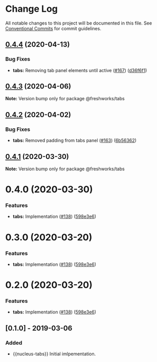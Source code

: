 # Change Log

All notable changes to this project will be documented in this file.
See [Conventional Commits](https://conventionalcommits.org) for commit guidelines.

## [0.4.4](https://github.com/freshdesk/nucleus/compare/@freshworks/tabs@0.4.3...@freshworks/tabs@0.4.4) (2020-04-13)


### Bug Fixes

* **tabs:** Removing tab panel elements until active ([#167](https://github.com/freshdesk/nucleus/issues/167)) ([d36f6f1](https://github.com/freshdesk/nucleus/commit/d36f6f1c2ec063428758e5e327df6680dbcb586b))





## [0.4.3](https://github.com/freshdesk/nucleus/compare/@freshworks/tabs@0.4.2...@freshworks/tabs@0.4.3) (2020-04-06)

**Note:** Version bump only for package @freshworks/tabs





## [0.4.2](https://github.com/freshdesk/nucleus/compare/@freshworks/tabs@0.4.1...@freshworks/tabs@0.4.2) (2020-04-02)


### Bug Fixes

* **tabs:** Removed padding from tabs panel ([#163](https://github.com/freshdesk/nucleus/issues/163)) ([6b56362](https://github.com/freshdesk/nucleus/commit/6b56362eff99ab6c26a5b6e8d94c1374da707a08))





## [0.4.1](https://github.com/freshdesk/nucleus/compare/@freshworks/tabs@0.4.0...@freshworks/tabs@0.4.1) (2020-03-30)

**Note:** Version bump only for package @freshworks/tabs





# 0.4.0 (2020-03-30)


### Features

* **tabs:** Implementation ([#138](https://github.com/freshdesk/nucleus/issues/138)) ([598e3e6](https://github.com/freshdesk/nucleus/commit/598e3e6e5a18efa8d8127c7c4165629c8e44cc92))





# 0.3.0 (2020-03-20)


### Features

* **tabs:** Implementation ([#138](https://github.com/freshdesk/nucleus/issues/138)) ([598e3e6](https://github.com/freshdesk/nucleus/commit/598e3e6e5a18efa8d8127c7c4165629c8e44cc92))





# 0.2.0 (2020-03-20)


### Features

* **tabs:** Implementation ([#138](https://github.com/freshdesk/nucleus/issues/138)) ([598e3e6](https://github.com/freshdesk/nucleus/commit/598e3e6e5a18efa8d8127c7c4165629c8e44cc92))





## [0.1.0] - 2019-03-06
### Added
- {{nucleus-tabs}} Initial imlpementation.
